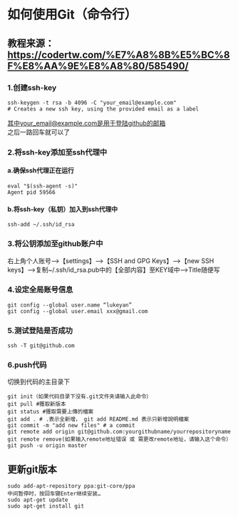 # 如何使用Git（命令行）
## 教程来源：https://codertw.com/%E7%A8%8B%E5%BC%8F%E8%AA%9E%E8%A8%80/585490/
### 1.创建ssh-key
```
ssh-keygen -t rsa -b 4096 -C "your_email@example.com"
# Creates a new ssh key, using the provided email as a label
```
其中your_email@example.com是用于登陆github的邮箱<br />
之后一路回车就可以了
### 2.将ssh-key添加至ssh代理中
#### a.确保ssh代理正在运行
```
eval "$(ssh-agent -s)"
Agent pid 59566
```
#### b.将ssh-key（私钥）加入到ssh代理中
```
ssh-add ~/.ssh/id_rsa
```
### 3.将公钥添加至github账户中
右上角个人账号-->【settings】-->【SSH and GPG Keys】-->【new SSH keys】-->复制~/.ssh/id_rsa.pub中的【全部内容】至KEY域中-->Title随便写
### 4.设定全局账号信息
```
git config --global user.name “lukeyan”
git config --global user.email xxx@gmail.com
```
### 5.测试登陆是否成功
```
ssh -T git@github.com
```
### 6.push代码
切换到代码的主目录下
```
git init（如果代码目录下没有.git文件夹请输入此命令）
git pull #獲取新版本
git status #獲取需要上傳的檔案 
git add . # .表示全新增， git add README.md 表示只新增說明檔案
git commit -m "add new files" # a commit
git remote add origin git@github.com:yourgithubname/yourrepositoryname
git remote remove(如果输入remote地址错误 或 需更改remote地址，请输入这个命令）
git push -u origin master
```
## 更新git版本
```
sudo add-apt-repository ppa:git-core/ppa
中间暂停时，按回车键Enter继续安装…
sudo apt-get update
sudo apt-get install git
```
